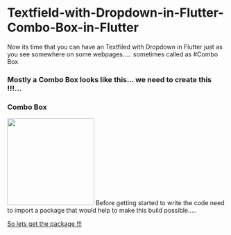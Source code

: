 # Textfield-with-Dropdown-in-Flutter-Combo-Box-in-Flutter
Now its time that you can have an Textfiled with Dropdown in Flutter just as you see somewhere on some webpages..... sometimes called as #Combo Box
<h3>Mostly a Combo Box looks like this... we need to create this !!!...
  
<h3>Combo Box</h3> 
<img src="https://github.com/neon97/Textfield-with-Dropdown-in-Flutter-Combo-Box-in-FLutter/blob/master/Screenshots/combo%20box.jpg?raw=true"  width="200" >
</img>
Before getting started to write the code need to import a package that would help to make this build possible.....

<a class="github-button" href="https://pub.dev/packages/dropdownfield#-installing-tab-" data-size="large" aria-label="Follow @ntkme on GitHub">So lets get the package !!!</a>



